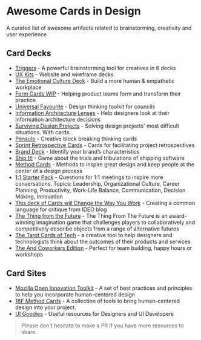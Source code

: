 # Awesome Cards in Design
A curated list of awesome artifacts related to brainstorming, creativity and user experience

## Card Decks
- [Triggers](http://trytriggers.com) - A powerful brainstorming tool for creatives in 6 decks
- [UX Kits](https://uxkits.com/collections/products) - Website and wireframe decks
- [The Emotional Culture Deck](https://theemotionalculturedeck.com/) - Build a more human & empathetic workplace
- [Form Cards WIP](https://form.cards) - Helping product teams form and transform their practice
- [Universal Favourite](https://universalfavourite.com.au/projects/design-thinking-toolkit-for-councils/) - Design thinking toolkit for councils
- [Information Architecture Lenses](https://www.thegamecrafter.com/games/information-architecture-lenses) -  Help designers look at their information architecture decisions
- [Surviving Design Projects](https://www.thegamecrafter.com/games/surviving-design-projects-v2) - Solving design projects' most difficult situations. With cards.
- [Pensulo](https://www.makeplayingcards.com/sell/servicedesign) - Creative block breaking thinking cards
- [Sprint Retrospective Cards](http://www.edgarallan.com/shop/sprint-retrospective-cards) - Cards for facilitating project retrospectives
- [Brand Deck](https://branding.cards/) - Identify your brand’s characteristics
- [Ship It!](https://postlight.com/about/news/ship-it-the-game-of-product-management) - Game about the trials and tribulations of shipping software
- [Method Cards](https://stoutbooks.com/products/ideo-method-cards-51-ways-to-inspire-design-61457) - Methods to inspire great design and keep people at the center of a design process
- [1:1 Starter Pack](https://shop.beplucky.com/products/the-plucky-1-1-starter-pack) - Questions for 1:1 meetings to inspire more conversations. Topics: Leadership, Organizational Culture, Career Planning, Productivity, Work-Life Balance, Communication, Decision Making, Innovation
- [This deck of Cards will Change the Way You Work](https://www.ideo.com/blog/this-deck-of-cards-will-change-the-way-you-work) - Creating a common language for critique from IDEO blog
- [The Thing from the Future](http://situationlab.org/project/the-thing-from-the-future/) - The Thing From The Future is an award-winning imagination game that challenges players to collaboratively and competitively describe objects from a range of alternative futures
- [The Tarot Cards of Tech](https://www.artefactgroup.com/case-studies/the-tarot-cards-of-tech/) - a creative tool to help designers and technologists think about the outcomes of their products and services
- [The And Coworkers Edition](https://shop.theskindeep.com/products/the-and-coworkers-edition) - Perfect for team building, happy hours or workshops

## Card Sites
- [Mozilla Open Innovation Toolkit](https://toolkit.mozilla.org/) - A set of best practices and principles to help you incorporate human-centered design
- [18F Method Cards](https://methods.18f.gov/) - A collection of tools to bring human-centered design into your project.
- [UI Goodies](http://uigoodies.com/) - Useful resources for Designers and UI Developers

> Please don't hesitate to make a PR if you have more resources to share.
